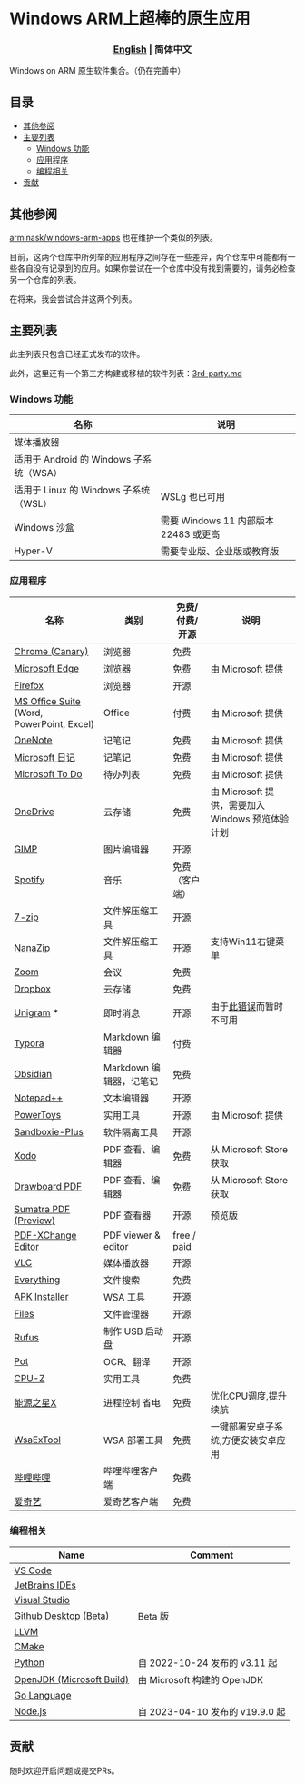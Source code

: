 # Windows ARM上超棒的原生应用

<h3 align="center"> <a href='./README.md'>English</a> | 简体中文</h3>

Windows on ARM 原生软件集合。（仍在完善中）

## 目录

- [其他参阅](#其他参阅)
- [主要列表](#主要列表)
  - [Windows 功能](#windows-功能)
  - [应用程序](#应用程序)
  - [编程相关](#编程相关)
- [贡献](#贡献)

## 其他参阅

[arminask/windows-arm-apps](https://github.com/arminask/windows-arm-apps) 也在维护一个类似的列表。

目前，这两个仓库中所列举的应用程序之间存在一些差异，两个仓库中可能都有一些各自没有记录到的应用。如果你尝试在一个仓库中没有找到需要的，请务必检查另一个仓库的列表。

在将来，我会尝试合并这两个列表。

## 主要列表

此主列表只包含已经正式发布的软件。

此外，这里还有一个第三方构建或移植的软件列表：[3rd-party.md](3rd-party.md)

### Windows 功能

| 名称 | 说明 |
| - | - |
| 媒体播放器 | |
| 适用于 Android 的 Windows 子系统（WSA）| |
| 适用于 Linux 的 Windows 子系统（WSL）| WSLg 也已可用 |
| Windows 沙盒 | 需要 Windows 11 内部版本 22483 或更高 |
| Hyper-V | 需要专业版、企业版或教育版 |



### 应用程序

| 名称 | 类别 | 免费/付费/开源 | 说明 |
| - | - | - | - |
| [Chrome (Canary)](https://www.google.com/chrome/canary/) | 浏览器 | 免费 |                |
| [Microsoft Edge](https://www.microsoft.com/zh-cn/edge) | 浏览器 | 免费 | 由 Microsoft 提供 |
| [Firefox](https://www.mozilla.org/zh-CN/firefox/new/) | 浏览器 | 开源 | |
| [MS Office Suite](https://www.office.com/) (Word, PowerPoint, Excel) | Office | 付费 | 由 Microsoft 提供 |
| [OneNote](https://www.onenote.com/) | 记笔记 | 免费 | 由 Microsoft 提供 |
| [Microsoft 日记](https://www.microsoft.com/en-us/garage/profiles/journal/) | 记笔记              | 免费                  |                             由 Microsoft 提供                                                              |
| [Microsoft To Do](https://todo.microsoft.com/) | 待办列表 | 免费 | 由 Microsoft 提供 |
| [OneDrive](https://onedrive.live.com/) | 云存储 | 免费 | 由 Microsoft 提供，需要加入 Windows 预览体验计划 |
| [GIMP](https://www.gimp.org/) | 图片编辑器 | 开源 | |
| [Spotify](https://open.spotify.com/) | 音乐 | 免费（客户端） | |
| [7-zip](https://www.7-zip.org/) | 文件解压缩工具 | 开源 | |
| [NanaZip](https://apps.microsoft.com/detail/9N8G7TSCL18R) | 文件解压缩工具 | 开源 | 支持Win11右键菜单 |
| [Zoom](https://zoom.us/) | 会议 | 免费 | |
| [Dropbox](https://www.dropbox.com/) | 云存储 | 免费 | |
| [Unigram](https://github.com/UnigramDev/Unigram) \* | 即时消息 | 开源 | 由于[此错误](https://github.com/UnigramDev/Unigram/issues/3010#issuecomment-1528811672)而暂时不可用 |
| [Typora](https://typora.io/) | Markdown 编辑器 | 付费 | |
| [Obsidian](https://obsidian.md/) | Markdown 编辑器，记笔记 | 免费 | |
| [Notepad++](https://notepad-plus-plus.org/) | 文本编辑器 | 开源 | |
| [PowerToys](https://github.com/microsoft/PowerToys) | 实用工具 | 开源 | 由 Microsoft 提供 |
| [Sandboxie-Plus](https://github.com/sandboxie-plus/Sandboxie) | 软件隔离工具 | 开源 | |
| [Xodo](https://xodo.com/) | PDF 查看、编辑器 | 免费 | 从 Microsoft Store 获取 |
| [Drawboard PDF](https://www.drawboard.com/) | PDF 查看、编辑器 | 免费 | 从 Microsoft Store 获取 |
| [Sumatra PDF (Preview)](https://www.sumatrapdfreader.org/free-pdf-reader) | PDF 查看器 | 开源 | 预览版 |
| [PDF-XChange Editor](https://pdf-xchange.eu/DL/pdf-xchange-editor.htm) | PDF viewer & editor       | free / paid        |                                             |
| [VLC](https://www.videolan.org/vlc/) | 媒体播放器 | 开源 | |
| [Everything](https://www.voidtools.com/) | 文件搜索 | 免费 | |
| [APK Installer](https://github.com/Paving-Base/APK-Installer) | WSA 工具 | 开源 | |
| [Files](https://files.community/) | 文件管理器 | 开源 | |
| [Rufus](https://rufus.ie/) | 制作 USB 启动盘 | 开源 | |
| [Pot](https://github.com/pot-app/pot-desktop) | OCR、翻译 | 开源 | |
| [CPU-Z](https://www.cpuid.com/softwares/cpu-z.html) | 实用工具 | 免费 | |
| [能源之星X](https://apps.microsoft.com/detail/energy-star-x/9NF7JTB3B17P) | 进程控制 省电 | 免费 | 优化CPU调度,提升续航 |
| [WsaExTool](https://apps.microsoft.com/store/detail/XPFFTJKNCD8SB5) | WSA 部署工具 | 免费 | 一键部署安卓子系统,方便安装安卓应用 |
| [哔哩哔哩](https://app.bilibili.com/) | 哔哩哔哩客户端 | 免费 | |
| [爱奇艺](https://apps.microsoft.com/detail/%e7%88%b1%e5%a5%87%e8%89%ba/9NBLGGH5WXNW) | 爱奇艺客户端 | 免费 | |


### 编程相关

| Name | Comment |
| - | - |
| [VS Code](https://code.visualstudio.com/) | |
| [JetBrains IDEs](https://www.jetbrains.com/) | |
| [Visual Studio](https://visualstudio.microsoft.com/) | |
| [Github Desktop (Beta)](https://desktop.github.com/beta/) | Beta 版 |
| [LLVM](https://llvm.org/) | |
| [CMake](https://cmake.org/) | |
| [Python](https://www.python.org/) | 自 2022-10-24 发布的 v3.11 起  |
| [OpenJDK (Microsoft Build)](https://www.microsoft.com/openjdk) | 由 Microsoft 构建的 OpenJDK |
| [Go Language](https://go.dev/) | |
| [Node.js](https://nodejs.org/) | 自 2023-04-10 发布的 v19.9.0 起 |



## 贡献

随时欢迎开启问题或提交PRs。
